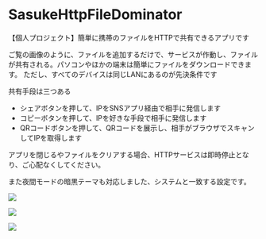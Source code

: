 # SasukeHttpFileDominator

【個人プロジェクト】簡単に携帯のファイルをHTTPで共有できるアプリです


ご覧の画像のように、ファイルを追加するだけで、サービスが作動し、ファイルが共有される。パソコンやほかの端末は簡単にファイルをダウンロードできます。
ただし、すべてのデバイスは同じLANにあるのが先決条件です


共有手段は三つある
 - シェアボタンを押して、IPをSNSアプリ経由で相手に発信します
 - コピーボタンを押して、IPを好きな手段で相手に発信します
 - QRコードボタンを押して、QRコードを展示し、相手がブラウザでスキャンしてIPを取得します
 
 
アプリを閉じるやファイルをクリアする場合、HTTPサービスは即時停止となり、ご心配なくしてください。

また夜間モードの暗黒テーマも対応しました、システムと一致する設定です。







![](https://i.ibb.co/fS6XmyJ/TEMP3.jpg)

![](https://i.ibb.co/zVWHxST/TEMP2.jpg)

![](https://i.ibb.co/M2rSPrN/TEMP.jpg)
